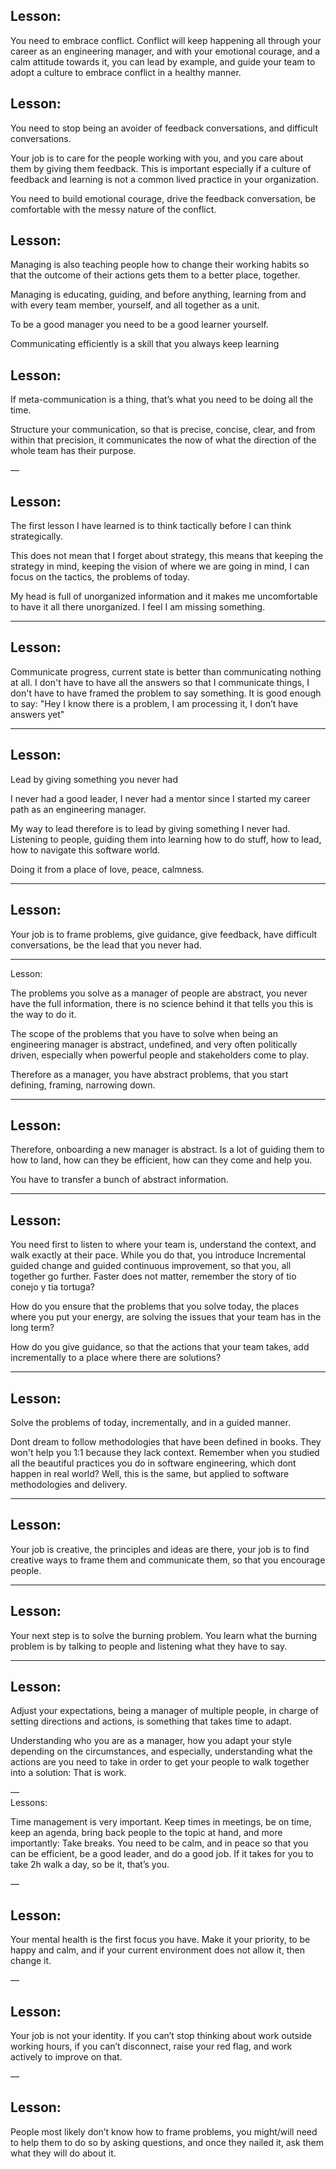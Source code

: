 
## Lesson: 
You need to embrace conflict. Conflict will keep happening all through your career as an engineering manager, and with your emotional courage, and a calm attitude towards it, you can lead by example, and guide your team to adopt a culture to embrace conflict in a healthy manner.  
## Lesson: 
You need to stop being an avoider of feedback conversations, and difficult conversations. 

Your job is to care for the people working with you, and you care about them by giving them feedback. This is important especially if a culture of feedback and learning is not a common lived practice in your organization.

You need to build emotional courage, drive the feedback conversation, be comfortable with the messy nature of the conflict.


## Lesson: 
Managing is also teaching people how to change their working habits so that the outcome of their actions gets them to a better place, together. 

Managing is educating, guiding, and before anything, learning from and with every team member, yourself, and all together as a unit.

To be a good manager you need to be a good learner yourself.

Communicating efficiently is a skill that you always keep learning

## Lesson: 
If meta-communication is a thing, that’s what you need to be doing all the time.

Structure your communication, so that is precise, concise, clear, and from within that precision, it communicates the now of what the direction of the whole team has their purpose.


—  
## Lesson: 
The first lesson I have learned is to think tactically before I can think strategically.

This does not mean that I forget about strategy, this means that keeping the strategy in mind, keeping the vision of where we are going in mind, I can focus on the tactics, the problems of today.

My head is full of unorganized information and it makes me uncomfortable to have it all there unorganized. I feel I am missing something.

---
## Lesson: 
Communicate progress, current state is better than communicating nothing at all. I don't have to have all the answers so that I communicate things, I don't have to have framed the problem to say something. It is good enough to say: "Hey I know there is a problem, I am processing it, I don’t have answers yet"

---

## Lesson: 
Lead by giving something you never had

I never had a good leader, I never had a mentor since I started my career path as an engineering manager.

My way to lead therefore is to lead by giving something I never had. Listening to people, guiding them into learning how to do stuff, how to lead, how to navigate this software world.

Doing it from a place of love, peace, calmness.

---
## Lesson: 
Your job is to frame problems, give guidance, give feedback, have difficult conversations, be the lead that you never had.

---- 
Lesson:

The problems you solve as a manager of people are abstract, you never have the full information, there is no science behind it that tells you this is the way to do it.

The scope of the problems that you have to solve when being an engineering manager is abstract, undefined, and very often politically driven, especially when powerful people and stakeholders come to play.

Therefore as a manager, you have abstract problems, that you start defining, framing, narrowing down.


---
## Lesson: 
Therefore, onboarding a new manager is abstract. Is a lot of guiding them to how to land, how can they be efficient, how can they come and help you.

You have to transfer a bunch of abstract information.

---
## Lesson: 
You need first to listen to where your team is, understand the context, and walk exactly at their pace. While you do that, you introduce Incremental guided change and guided continuous improvement, so that you, all together go further. Faster does not matter, remember the story of tio conejo y tia tortuga?

How do you ensure that the problems that you solve today, the places where you put your energy, are solving the issues that your team has in the long term?

How do you give guidance, so that the actions that your team takes, add incrementally to a place where there are solutions?

----
## Lesson: 
Solve the problems of today, incrementally, and in a guided manner.

Dont dream to follow methodologies that have been defined in books. They won't help you 1:1 because they lack context. Remember when you studied all the beautiful practices you do in software engineering, which dont happen in real world? Well, this is the same, but applied to software methodologies and delivery.

---
## Lesson: 
Your job is creative, the principles and ideas are there, your job is to find creative ways to frame them and communicate them, so that you encourage people.

---
## Lesson: 
Your next step is to solve the burning problem. You learn what the burning problem is by talking to people and listening what they have to say.

---
## Lesson: 
Adjust your expectations, being a manager of multiple people, in charge of setting directions and actions, is something that takes time to adapt.


Understanding who you are as a manager, how you adapt your style depending on the circumstances, and especially, understanding what the actions are you need to take in order to get your people to walk together into a solution: That is work.

—  
Lessons:

Time management is very important. Keep times in meetings, be on time, keep an agenda, bring back people to the topic at hand, and more importantly: Take breaks. You need to be calm, and in peace so that you can be efficient, be a good leader, and do a good job. If it takes for you to take 2h walk a day, so be it, that’s you.

—  
## Lesson: 
Your mental health is the first focus you have. Make it your priority, to be happy and calm, and if your current environment does not allow it, then change it.

—  
## Lesson: 
Your job is not your identity. If you can’t stop thinking about work outside working hours, if you can’t disconnect, raise your red flag, and work actively to improve on that.

—  
## Lesson: 
People most likely don’t know how to frame problems, you might/will need to help them to do so by asking questions, and once they nailed it, ask them what they will do about it.

